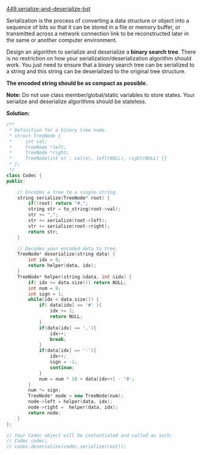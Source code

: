 [449.serialize-and-deserialize-bst](https://leetcode.com/problems/serialize-and-deserialize-bst/)  

Serialization is the process of converting a data structure or object into a sequence of bits so that it can be stored in a file or memory buffer, or transmitted across a network connection link to be reconstructed later in the same or another computer environment.

Design an algorithm to serialize and deserialize a **binary search tree**. There is no restriction on how your serialization/deserialization algorithm should work. You just need to ensure that a binary search tree can be serialized to a string and this string can be deserialized to the original tree structure.

**The encoded string should be as compact as possible.**

**Note:** Do not use class member/global/static variables to store states. Your serialize and deserialize algorithms should be stateless.  



**Solution:**  

```cpp
/**
 * Definition for a binary tree node.
 * struct TreeNode {
 *     int val;
 *     TreeNode *left;
 *     TreeNode *right;
 *     TreeNode(int x) : val(x), left(NULL), right(NULL) {}
 * };
 */
class Codec {
public:

    // Encodes a tree to a single string.
    string serialize(TreeNode* root) {
        if(!root) return "#,";
        string str = to_string(root->val);
        str += ",";
        str += serialize(root->left);
        str += serialize(root->right);
        return str;
    }

    // Decodes your encoded data to tree.
    TreeNode* deserialize(string data) {
        int idx = 0;
        return helper(data, idx);
    }
    TreeNode* helper(string &data, int &idx) {
        if( idx >= data.size()) return NULL;
        int num = 0;
        int sign = 1;
        while(idx < data.size()) {
            if( data[idx] == '#' ){
                idx += 2;
                return NULL;
            }
            if(data[idx] == ','){
                idx++;
                break;
            }
            if(data[idx] == '-'){
                idx++;
                sign = -1;
                continue;
            }
            num = num * 10 + data[idx++] - '0';
        }
        num *= sign;
        TreeNode* node = new TreeNode(num);
        node->left = helper(data, idx);
        node->right =  helper(data, idx);
        return node;
    }
};

// Your Codec object will be instantiated and called as such:
// Codec codec;
// codec.deserialize(codec.serialize(root));
```
      